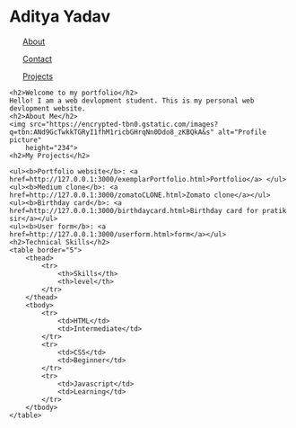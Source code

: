 <!DOCTYPE html>
<html lang="en">

<head>
    <meta charset="UTF-8">
    <meta name="viewport" content="width=device-width, initial-scale=1.0">
    <title>Web Devloper Portfolio</title>

</head>

<body>
    <h1>Aditya Yadav</h1>
    <ol> <a href="/about">About</a></ol>
    <ol> <a href="/contact">Contact</a></ol>
    <ol> <a href="/projects">Projects</a></ol>

    <h2>Welcome to my portfolio</h2>
    Hello! I am a web devlopment student. This is my personal web devlopment website.
    <h2>About Me</h2>
    <img src="https://encrypted-tbn0.gstatic.com/images?q=tbn:ANd9GcTwkkTGRyI1fhM1ricbGHrqNn0Ddo8_zKBQkA&s" alt="Profile picture"
        height="234">
    <h2>My Projects</h2>

    <ul><b>Portfolio website</b>: <a href=http://127.0.0.1:3000/exemplarPortfolio.html>Portfolio</a> </ul>
    <ul><b>Medium clone</b>: <a href=http://127.0.0.1:3000/zomatoCLONE.html>Zomato clone</a></ul>
    <ul><b>Birthday card</b>: <a href=http://127.0.0.1:3000/birthdaycard.html>Birthday card for pratik sir</a></ul>
    <ul><b>User form</b>: <a href=http://127.0.0.1:3000/userform.html>form</a></ul>
    <h2>Technical Skills</h2>
    <table border="5">
        <thead>
            <tr>
                <th>Skills</th>
                <th>level</th>
            </tr>
        </thead>
        <tbody>
            <tr>
                <td>HTML</td>
                <td>Intermediate</td>
            </tr>
            <tr>
                <td>CSS</td>
                <td>Beginner</td>
            </tr>
            <tr>
                <td>Javascript</td>
                <td>Learning</td>
            </tr>
        </tbody>
    </table>
</body>

</html>
